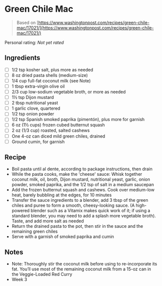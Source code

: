 <!-- Needs Manual Review -->

# Green Chile Mac

> Based on [https://www.washingtonpost.com/recipes/green-chile-mac/17021/](https://www.washingtonpost.com/recipes/green-chile-mac/17021/)

<!-- {cts} rating=0; (User can specify rating on scale of 1-5) -->
Personal rating: *Not yet rated*
<!-- {cte} -->

<!-- {cts} name_image=None; (User can specify image name) -->
<!-- TODO: Capture image -->
<!-- {cte} -->

## Ingredients

* [ ] 1/2 tsp kosher salt, plus more as needed
* [ ] 8 oz dried pasta shells (medium-size)
* [ ] 1/4 cup full-fat coconut milk (see Note)
* [ ] 1 tbsp extra-virgin olive oil
* [ ] 2/3 cup low-sodium vegetable broth, or more as needed
* [ ] 1½ tsp Dijon mustard
* [ ] 2 tbsp nutritional yeast
* [ ] 1 garlic clove, quartered
* [ ] 1/2 tsp onion powder
* [ ] 1/2 tsp Spanish smoked paprika (pimentón), plus more for garnish
* [ ] 6 oz (1½ cups) frozen cubed butternut squash
* [ ] 2 oz (1/3 cup) roasted, salted cashews
* [ ] One 4-oz can diced mild green chiles, drained
* [ ] Ground cumin, for garnish

## Recipe

* Boil pasta until al dente, according to package instructions, then drain
* While the pasta cooks, make the 'cheese' sauce: Whisk together coconut milk, oil, broth, Dijon mustard, nutritional yeast, garlic, onion powder, smoked paprika, and the 1/2 tsp of salt in a medium saucepan
* Add the frozen butternut squash and cashews. Cook over medium-low heat, barely bubbling at the edges, for 10 minutes
* Transfer the sauce ingredients to a blender, add 3 tbsp of the green chiles and puree to form a smooth, cheesy-looking sauce. (A high-powered blender such as a Vitamix makes quick work of it; if using a standard blender, you may need to add a splash more vegetable broth). Taste, and add more salt as needed
* Return the drained pasta to the pot, then stir in the sauce and the remaining green chiles
* Serve with a garnish of smoked paprika and cumin

## Notes

* Note: Thoroughly stir the coconut milk before using to re-incorporate its fat. You’ll use most of the remaining coconut milk from a 15-oz can in the Veggie-Loaded Red Curry
* Week 3
